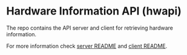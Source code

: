 # Hardware Information API (hwapi)

The repo contains the API server and client for retrieving hardware information.

For more information check [server README](./server/README.md) and [client README](./client/README.md).
